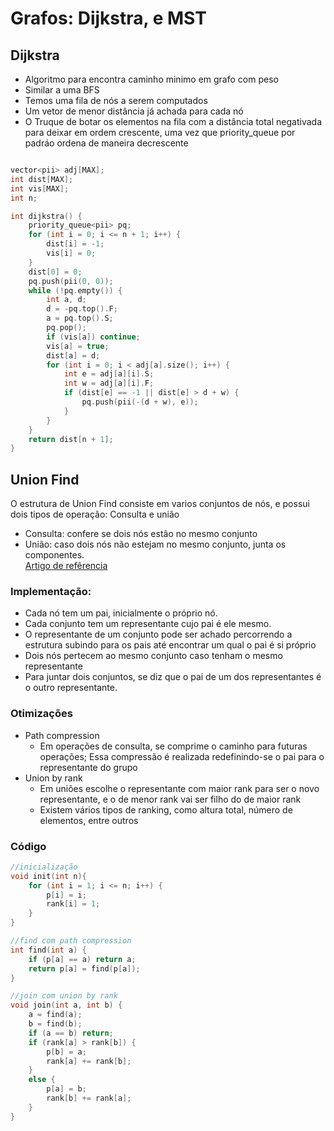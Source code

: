 # Grafos: Dijkstra, e MST

## Dijkstra
* Algoritmo para encontra caminho minimo em grafo com peso
* Similar a uma BFS
* Temos uma fila de nós a serem computados
* Um vetor de menor distância já achada para cada nó
* O Truque de botar os elementos na fila com a distância total negativada para deixar em ordem crescente, uma vez que priority_queue por padráo ordena de maneira decrescente
```c++

vector<pii> adj[MAX];
int dist[MAX];
int vis[MAX];
int n;

int dijkstra() {
	priority_queue<pii> pq;
	for (int i = 0; i <= n + 1; i++) {
		dist[i] = -1;
		vis[i] = 0;
	}
	dist[0] = 0;
	pq.push(pii(0, 0));
	while (!pq.empty()) {
		int a, d;
		d = -pq.top().F;
		a = pq.top().S;
		pq.pop();
		if (vis[a]) continue;
		vis[a] = true;
		dist[a] = d;
		for (int i = 0; i < adj[a].size(); i++) {
			int e = adj[a][i].S;
			int w = adj[a][i].F;
			if (dist[e] == -1 || dist[e] > d + w) {
				pq.push(pii(-(d + w), e));
			}
		}
	}
	return dist[n + 1];
}
```

## Union Find
O estrutura de Union Find consiste em varios conjuntos de nós, e possui dois tipos de operação: Consulta e união
* Consulta: confere se dois nós estão no mesmo conjunto
* União: caso dois nós não estejam no mesmo conjunto, junta os componentes.  
[Artigo de refêrencia](https://www.geeksforgeeks.org/union-by-rank-and-path-compression-in-union-find-algorithm/)
### Implementação:

* Cada nó tem um pai, inicialmente o próprio nó.
* Cada conjunto tem um representante cujo pai é ele mesmo.
* O representante de um conjunto pode ser achado percorrendo a estrutura subindo para os pais até encontrar um qual o pai é si próprio
* Dois nós pertecem ao mesmo conjunto caso tenham o mesmo representante
* Para juntar dois conjuntos, se diz que o pai de um dos representantes é o outro representante.

### Otimizações

* Path compression  
    * Em operações de consulta, se comprime o caminho para futuras operações; Essa compressão é realizada redefinindo-se o pai para o representante do grupo
* Union by rank
    * Em uniões escolhe o representante com maior rank para ser o novo representante, e o de menor rank vai ser filho do de maior rank
    * Existem vários tipos de ranking, como altura total, número de elementos, entre outros

### Código

```c++
//inicialização
void init(int n){    
	for (int i = 1; i <= n; i++) {
		p[i] = i;
		rank[i] = 1;
	}
}

//find com path compression
int find(int a) {
	if (p[a] == a) return a;
	return p[a] = find(p[a]);
}

//join com union by rank
void join(int a, int b) {
	a = find(a);
	b = find(b);
	if (a == b) return;
	if (rank[a] > rank[b]) {
		p[b] = a;
		rank[a] += rank[b];
	}
	else {
		p[a] = b;
		rank[b] += rank[a];
	}
}
```